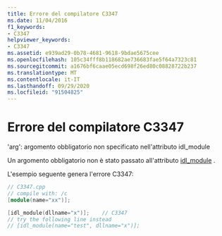 ```yaml
---
title: Errore del compilatore C3347
ms.date: 11/04/2016
f1_keywords:
- C3347
helpviewer_keywords:
- C3347
ms.assetid: e939ad29-0b78-4681-9618-9bdae5675cee
ms.openlocfilehash: 105c34fff8b118682ae736683fae5f64a7323c81
ms.sourcegitcommit: a1676bf6caae05ecd698f26ed80c08828722b237
ms.translationtype: MT
ms.contentlocale: it-IT
ms.lasthandoff: 09/29/2020
ms.locfileid: "91504825"
---
```

# <a name="compiler-error-c3347"></a>Errore del compilatore C3347

'arg': argomento obbligatorio non specificato nell'attributo idl_module

Un argomento obbligatorio non è stato passato all'attributo [idl_module](../../windows/attributes/idl-module.md) .

L'esempio seguente genera l'errore C3347:

```cpp
// C3347.cpp
// compile with: /c
[module(name="xx")];

[idl_module(dllname="x")];    // C3347
// try the following line instead
// [idl_module(name="test", dllname="x")];
```
